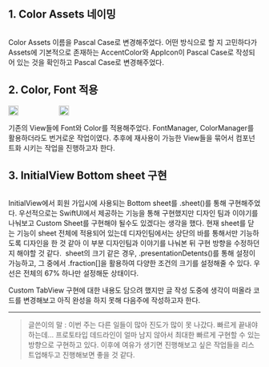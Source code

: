 <h2 id="1-color-assets-네이밍">1. Color Assets 네이밍</h2>
<p><img alt="" src="https://velog.velcdn.com/images/eratchacha/post/7ae0ec13-5125-43fc-97bd-ffcd631d98e0/image.png" /></p>
<p>Color Assets 이름을 Pascal Case로 변경해주었다. 어떤 방식으로 할 지 고민하다가 Assets에 기본적으로 존재하는 AccentColor와 AppIcon이 Pascal Case로 작성되어 있는 것을 확인하고 Pascal Case로 변경해주었다.</p>
<h2 id="2-color-font-적용">2. Color, Font 적용</h2>
<div style="display: flex;">
<img height="20%" src="https://velog.velcdn.com/images/eratchacha/post/6ba01d68-bf89-4fb9-b67e-b22ff66c989b/image.png" width="20%" />
<img height="20%" src="https://velog.velcdn.com/images/eratchacha/post/f2cdc30f-6db8-42d1-889c-99a82ef8f4bf/image.png" width="20%" />
</div>

<p>기존의 View들에 Font와 Color를 적용해주었다. FontManager, ColorManager를 활용하더라도 번거로운 작업이였다. 추후에 재사용이 가능한 View들을 묶어서 컴포넌트화 시키는 작업을 진행하고자 한다.</p>
<h2 id="3-initialview-bottom-sheet-구현">3. InitialView Bottom sheet 구현</h2>
<p><img alt="" src="https://velog.velcdn.com/images/eratchacha/post/68d57888-73cc-4f83-8bba-ec75b5848e7e/image.png" /></p>
<p>InitialView에서 회원 가입시에 사용되는 Bottom sheet를 .sheet()를 통해 구현해주었다. 우선적으로는 SwiftUI에서 제공하는 기능을 통해 구현했지만 디자인 팀과 이야기를 나눠보고 Custom Sheet를 구현해야 될수도 있겠다는 생각을 했다. 현재 sheet를 닫는 기능이 sheet 전체에 적용되어 있는데 디자인팀에서는 상단의 바를 통해서만 기능하도록 디자인을 한 것 같아 이 부분 디자인팀과 이야기를 나눠본 뒤 구현 방향을 수정하던지 해야할 것 같다.
<img alt="" src="https://velog.velcdn.com/images/eratchacha/post/85469e2f-2b3b-45f5-8831-ac073d588766/image.png" />
sheet의 크기 같은 경우, .presentationDetents()를 통해 설정이 가능하고, 그 중에서 .fraction[]을 활용하여 다양한 조건의 크기를 설정해줄 수 있다. 우선은 전체의 67% 하나만 설정해둔 상태이다.</p>
<p>Custom TabView 구현에 대한 내용도 담으려 했지만 글 작성 도중에 생각이 떠올라 코드를 변경해보고 아직 완성을 하지 못해 다음주에 작성하고자 한다.</p>
<hr />
<blockquote>
<p>글쓴이의 말 :
이번 주는 다른 일들이 많아 진도가 많이 못 나갔다. 빠르게 끝내야 하는데... 프로토타입 데드라인이 얼마 남지 않아서 최대한 빠르게 구현할 수 있는 방향으로 구현하고 있다. 이후에 여유가 생기면 진행해보고 싶은 작업들을 리스트업해두고 진행해보면 좋을 것 같다.</p>
</blockquote>
